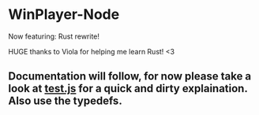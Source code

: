 # WinPlayer-Node

Now featuring: Rust rewrite!

HUGE thanks to Viola for helping me learn Rust! <3

## Documentation will follow, for now please take a look at [test.js](test.js) for a quick and dirty explaination. Also use the typedefs.